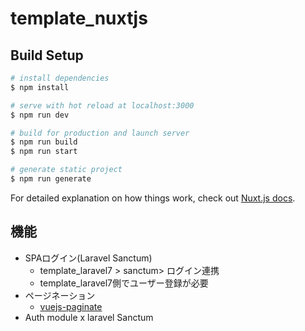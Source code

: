 # template_nuxtjs

## Build Setup

```bash
# install dependencies
$ npm install

# serve with hot reload at localhost:3000
$ npm run dev

# build for production and launch server
$ npm run build
$ npm run start

# generate static project
$ npm run generate
```

For detailed explanation on how things work, check out [Nuxt.js docs](https://nuxtjs.org).

## 機能

- SPAログイン(Laravel Sanctum)
    - template_laravel7 > sanctum> ログイン連携
    - template_laravel7側でユーザー登録が必要
- ページネーション
    - [vuejs-paginate](https://github.com/lokyoung/vuejs-paginate)
- Auth module x laravel Sanctum
